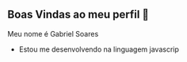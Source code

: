 ## Boas Vindas ao meu perfil 👋

Meu nome é Gabriel Soares
- Estou me desenvolvendo na linguagem javascrip
